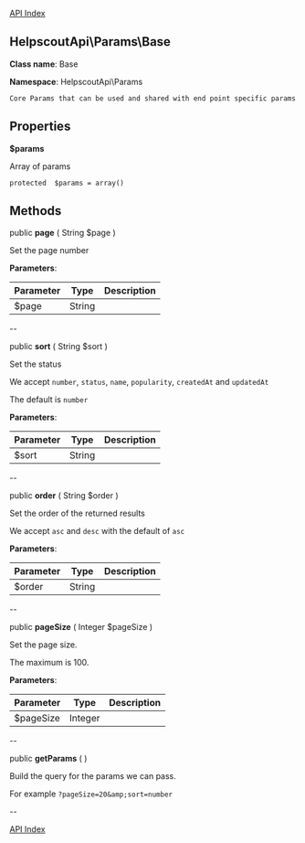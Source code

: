 [API Index](ApiIndex.md)


HelpscoutApi\Params\Base
---------------


**Class name**: Base

**Namespace**: HelpscoutApi\Params







    Core Params that can be used and shared with end point specific params

    





Properties
----------


**$params**

Array of params



    protected  $params = array()






Methods
-------


public **page** ( String $page )


Set the page number








**Parameters**:

| Parameter | Type | Description |
|-----------|------|-------------|
| $page | String |  |

--

public **sort** ( String $sort )


Set the status

We accept `number`, `status`, `name`, `popularity`, `createdAt`
and `updatedAt`

The default is `number`






**Parameters**:

| Parameter | Type | Description |
|-----------|------|-------------|
| $sort | String |  |

--

public **order** ( String $order )


Set the order of the returned results

We accept `asc` and `desc` with the default of `asc`






**Parameters**:

| Parameter | Type | Description |
|-----------|------|-------------|
| $order | String |  |

--

public **pageSize** ( Integer $pageSize )


Set the page size.

The maximum is 100.






**Parameters**:

| Parameter | Type | Description |
|-----------|------|-------------|
| $pageSize | Integer |  |

--

public **getParams** (  )


Build the query for the params we can pass.

For example `?pageSize=20&amp;sort=number`






--

[API Index](ApiIndex.md)
